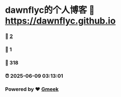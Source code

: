 # dawnflyc的个人博客 :link: https://dawnflyc.github.io 
### :page_facing_up: [2](https://dawnflyc.github.io/tag.html) 
### :speech_balloon: 1 
### :hibiscus: 318 
### :alarm_clock: 2025-06-09 03:13:01 
### Powered by :heart: [Gmeek](https://github.com/Meekdai/Gmeek)

